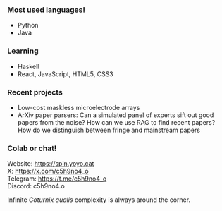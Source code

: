 ### Most used languages!
- Python
- Java

### Learning   
- Haskell   
- React, JavaScript, HTML5, CSS3   

### Recent projects
- Low-cost maskless microelectrode arrays   
- ArXiv paper parsers: Can a simulated panel of experts sift out good papers from the noise? How can we use RAG to find recent papers? How do we distinguish between fringe and mainstream papers   

### Colab or chat!   
Website: https://spin.yoyo.cat    
X: https://x.com/c5h9no4_o   
Telegram: https://t.me/c5h9no4_o   
Discord: c5h9no4.o   

Infinite ~~*Coturnix qualis*~~ complexity is always around the corner. 
